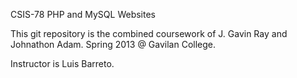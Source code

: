 CSIS-78 PHP and MySQL Websites

This git repository is the combined coursework of J. Gavin Ray and Johnathon Adam. Spring 2013 @ Gavilan College.

Instructor is Luis Barreto.
